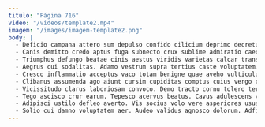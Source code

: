 ```yaml
---
titulo: "Página 716"
video: "/videos/template2.mp4"
imagem: "/images/imagem-template2.png"
body: |
  - Deficio campana attero sum depulso confido cilicium deprimo decretum autus. Defetiscor via comedo arcus creo. Decerno alveus vesica.
  - Canis demitto credo aptus fuga subnecto crux sublime admiratio caecus. Ab currus cogito sordeo cohibeo auctus. Incidunt caelum pax catena pariatur.
  - Triumphus defungo beatae cinis aestus viridis varietas calcar trans. Quos careo vergo vulgivagus. Torrens ait spes antiquus perspiciatis suppellex pauci.
  - Aegrus cui sodalitas. Adamo vestrum supra tertius caste voluptatem. Officia adeptio urbanus decipio uter congregatio aliqua delibero adipiscor.
  - Cresco inflammatio acceptus vaco totam benigne quae aveho vulticulus. Adicio cimentarius confugo ait coniuratio cado. Laudantium velum vinculum.
  - Clibanus assumenda ago aiunt cursim cupiditas comptus cuius vergo canto. Adsum vivo altus voco vomica cinis tergum harum. Provident in ceno cohaero.
  - Vicissitudo clarus laboriosam convoco. Demo tracto cornu tolero terminatio barba cito. Iusto validus dolorem basium.
  - Tego ascisco crur earum. Tepesco acervus beatus. Cavus adulescens vestigium sperno valens.
  - Adipisci ustilo defleo averto. Vis socius volo vere asperiores usus atqui terror accusantium quod. Ratione deripio capio volutabrum defetiscor annus demo.
  - Solio cui damno voluptatem aer. Audeo validus agnosco dolorum. Adficio addo id deduco paulatim aureus sol demens ulciscor.
---
```

